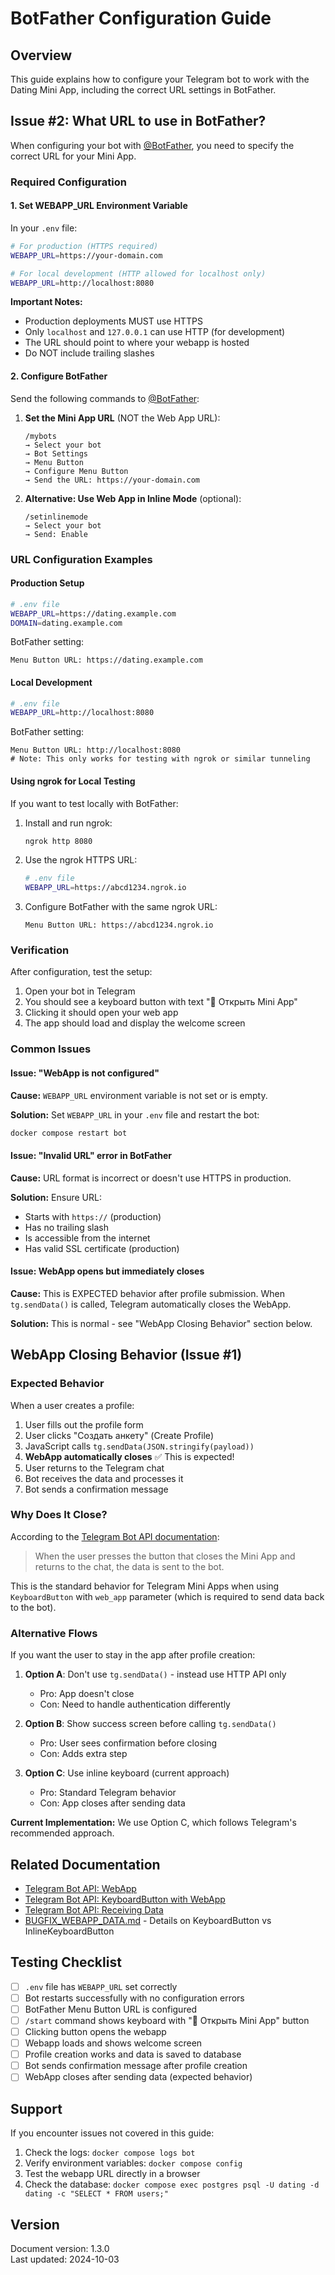 # BotFather Configuration Guide

## Overview

This guide explains how to configure your Telegram bot to work with the Dating Mini App, including the correct URL settings in BotFather.

## Issue #2: What URL to use in BotFather?

When configuring your bot with [@BotFather](https://t.me/BotFather), you need to specify the correct URL for your Mini App.

### Required Configuration

#### 1. Set WEBAPP_URL Environment Variable

In your `.env` file:

```bash
# For production (HTTPS required)
WEBAPP_URL=https://your-domain.com

# For local development (HTTP allowed for localhost only)
WEBAPP_URL=http://localhost:8080
```

**Important Notes:**
- Production deployments MUST use HTTPS
- Only `localhost` and `127.0.0.1` can use HTTP (for development)
- The URL should point to where your webapp is hosted
- Do NOT include trailing slashes

#### 2. Configure BotFather

Send the following commands to [@BotFather](https://t.me/BotFather):

1. **Set the Mini App URL** (NOT the Web App URL):
   ```
   /mybots
   → Select your bot
   → Bot Settings
   → Menu Button
   → Configure Menu Button
   → Send the URL: https://your-domain.com
   ```

2. **Alternative: Use Web App in Inline Mode** (optional):
   ```
   /setinlinemode
   → Select your bot
   → Send: Enable
   ```

### URL Configuration Examples

#### Production Setup

```bash
# .env file
WEBAPP_URL=https://dating.example.com
DOMAIN=dating.example.com
```

BotFather setting:
```
Menu Button URL: https://dating.example.com
```

#### Local Development

```bash
# .env file
WEBAPP_URL=http://localhost:8080
```

BotFather setting:
```
Menu Button URL: http://localhost:8080
# Note: This only works for testing with ngrok or similar tunneling
```

#### Using ngrok for Local Testing

If you want to test locally with BotFather:

1. Install and run ngrok:
   ```bash
   ngrok http 8080
   ```

2. Use the ngrok HTTPS URL:
   ```bash
   # .env file
   WEBAPP_URL=https://abcd1234.ngrok.io
   ```

3. Configure BotFather with the same ngrok URL:
   ```
   Menu Button URL: https://abcd1234.ngrok.io
   ```

### Verification

After configuration, test the setup:

1. Open your bot in Telegram
2. You should see a keyboard button with text "🚀 Открыть Mini App"
3. Clicking it should open your web app
4. The app should load and display the welcome screen

### Common Issues

#### Issue: "WebApp is not configured"

**Cause:** `WEBAPP_URL` environment variable is not set or is empty.

**Solution:** Set `WEBAPP_URL` in your `.env` file and restart the bot:
```bash
docker compose restart bot
```

#### Issue: "Invalid URL" error in BotFather

**Cause:** URL format is incorrect or doesn't use HTTPS in production.

**Solution:** Ensure URL:
- Starts with `https://` (production)
- Has no trailing slash
- Is accessible from the internet
- Has valid SSL certificate (production)

#### Issue: WebApp opens but immediately closes

**Cause:** This is EXPECTED behavior after profile submission. When `tg.sendData()` is called, Telegram automatically closes the WebApp.

**Solution:** This is normal - see "WebApp Closing Behavior" section below.

## WebApp Closing Behavior (Issue #1)

### Expected Behavior

When a user creates a profile:

1. User fills out the profile form
2. User clicks "Создать анкету" (Create Profile)
3. JavaScript calls `tg.sendData(JSON.stringify(payload))`
4. **WebApp automatically closes** ✅ This is expected!
5. User returns to the Telegram chat
6. Bot receives the data and processes it
7. Bot sends a confirmation message

### Why Does It Close?

According to the [Telegram Bot API documentation](https://core.telegram.org/bots/webapps#receiving-data-from-mini-apps):

> When the user presses the button that closes the Mini App and returns to the chat, the data is sent to the bot.

This is the standard behavior for Telegram Mini Apps when using `KeyboardButton` with `web_app` parameter (which is required to send data back to the bot).

### Alternative Flows

If you want the user to stay in the app after profile creation:

1. **Option A**: Don't use `tg.sendData()` - instead use HTTP API only
   - Pro: App doesn't close
   - Con: Need to handle authentication differently
   
2. **Option B**: Show success screen before calling `tg.sendData()`
   - Pro: User sees confirmation before closing
   - Con: Adds extra step

3. **Option C**: Use inline keyboard (current approach)
   - Pro: Standard Telegram behavior
   - Con: App closes after sending data

**Current Implementation:** We use Option C, which follows Telegram's recommended approach.

## Related Documentation

- [Telegram Bot API: WebApp](https://core.telegram.org/bots/webapps)
- [Telegram Bot API: KeyboardButton with WebApp](https://core.telegram.org/bots/webapps#keyboard-button-mini-apps)
- [Telegram Bot API: Receiving Data](https://core.telegram.org/bots/webapps#receiving-data-from-mini-apps)
- [BUGFIX_WEBAPP_DATA.md](archive/BUGFIX_WEBAPP_DATA.md) - Details on KeyboardButton vs InlineKeyboardButton

## Testing Checklist

- [ ] `.env` file has `WEBAPP_URL` set correctly
- [ ] Bot restarts successfully with no configuration errors
- [ ] BotFather Menu Button URL is configured
- [ ] `/start` command shows keyboard with "🚀 Открыть Mini App" button
- [ ] Clicking button opens the webapp
- [ ] Webapp loads and shows welcome screen
- [ ] Profile creation works and data is saved to database
- [ ] Bot sends confirmation message after profile creation
- [ ] WebApp closes after sending data (expected behavior)

## Support

If you encounter issues not covered in this guide:

1. Check the logs: `docker compose logs bot`
2. Verify environment variables: `docker compose config`
3. Test the webapp URL directly in a browser
4. Check the database: `docker compose exec postgres psql -U dating -d dating -c "SELECT * FROM users;"`

## Version

Document version: 1.3.0  
Last updated: 2024-10-03
